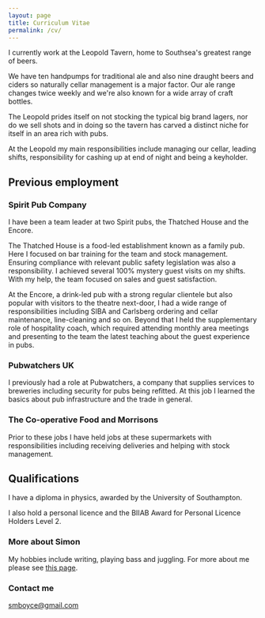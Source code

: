 ```yaml
---
layout: page
title: Curriculum Vitae
permalink: /cv/
---
```


I currently work at the Leopold Tavern, home to Southsea's greatest range of beers.

We have ten handpumps for traditional ale and also nine draught beers and ciders so naturally cellar management is a major factor. Our ale range changes twice weekly and we're also known for a wide array of craft bottles.

The Leopold prides itself on not stocking the typical big brand lagers, nor do we sell shots and in doing so the tavern has carved a distinct niche for itself in an area rich with pubs.

At the Leopold my main responsibilities include managing our cellar, leading shifts, responsibility for cashing up at end of night and being a keyholder.

## Previous employment

### Spirit Pub Company

I have been a team leader at two Spirit pubs, the Thatched House and the Encore.

The Thatched House is a food-led establishment known as a family pub. Here I focused on bar training for the team and stock management. Ensuring compliance with relevant public safety legislation was also a responsibility. I achieved several 100% mystery guest visits on my shifts. With my help, the team focused on sales and guest satisfaction.

At the Encore, a drink-led pub with a strong regular clientele but also popular with visitors to the theatre next-door, I had a wide range of responsibilities including SIBA and Carlsberg ordering and cellar maintenance, line-cleaning and so on. Beyond that I held the supplementary role of hospitality coach, which required attending monthly area meetings and presenting to the team the latest teaching about the guest experience in pubs.

### Pubwatchers UK

I previously had a role at Pubwatchers, a company that supplies services to breweries including security for pubs being refitted. At this job I learned the basics about pub infrastructure and the trade in general.

### The Co-operative Food and Morrisons

Prior to these jobs I have held jobs at these supermarkets with responsibilities including receiving deliveries and helping with stock management.

## Qualifications

I have a diploma in physics, awarded by the University of Southampton.

I also hold a personal licence and the BIIAB Award for Personal Licence Holders Level 2.

### More about Simon

My hobbies include writing, playing bass and juggling. For more about me please see [this page](http://smboyce.github.io/about).

### Contact me

[smboyce@gmail.com](mailto:smboyce@gmail.com)
